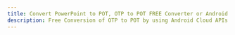 ---title: Convert PowerPoint to POT, OTP to POT FREE Converter or Android SDKdescription: Free Conversion of OTP to POT by using Android Cloud APIs & SDKs. Also Create, Edit & Render Microsoft Word & OpenOffice documents in the Cloud.---